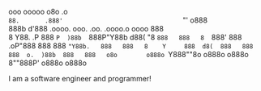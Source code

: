 ooo        ooooo                                 o8o    .o  
`88.       .888'                                 `"'  o888  
 888b     d'888   .oooo.   ooo. .oo.    .oooo.o oooo   888  
 8 Y88. .P  888  `P  )88b  `888P"Y88b  d88(  "8 `888   888  
 8  `888'   888   .oP"888   888   888  `"Y88b.   888   888  
 8    Y     888  d8(  888   888   888  o.  )88b  888   888  
o8o        o888o `Y888""8o o888o o888o 8""888P' o888o o888o 


I am a software engineer and programmer!
